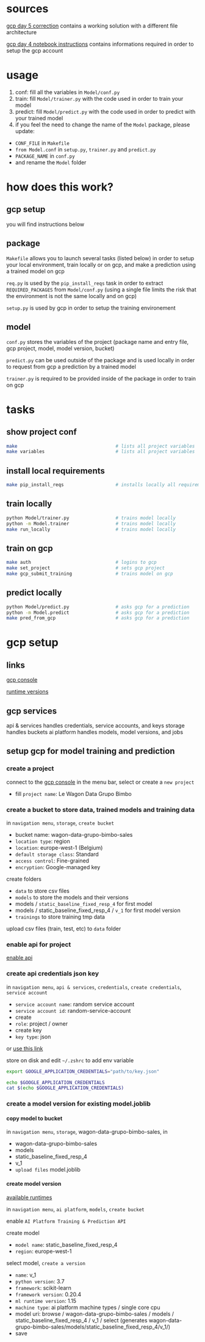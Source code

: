 
# sources

[gcp day 5 correction](https://github.com/lewagon/taxi-fare) contains a working solution with a different file architecture

[gcp day 4 notebook instructions](https://github.com/lewagon/data-challenges/blob/master/05-Production/04-Deploy-to-Production/Challenge/04-Deploy-to-Production-Challenge.ipynb) contains informations required in order to setup the gcp account

# usage

1. conf: fill all the variables in `Model/conf.py`
2. train: fill `Model/trainer.py` with the code used in order to train your model
3. predict: fill `Model/predict.py` with the code used in order to predict with your trained model
4. if you feel the need to change the name of the `Model` package, please update:
- `CONF_FILE` in `Makefile`
- `from Model.conf` in `setup.py`, `trainer.py` and `predict.py`
- `PACKAGE_NAME` in `conf.py`
- and rename the `Model` folder

# how does this work?

## gcp setup

you will find instructions below

## package

`Makefile` allows you to launch several tasks (listed below) in order to setup your local environment, train locally or on gcp, and make a prediction using a trained model on gcp

`req.py` is used by the `pip_install_reqs` task in order to extract `REQUIRED_PACKAGES` from `Model/conf.py` (using a single file limits the risk that the environment is not the same locally and on gcp)

`setup.py` is used by gcp in order to setup the training environement

## model

`conf.py` stores the variables of the project (package name and entry file, gcp project, model, model version, bucket)

`predict.py` can be used outside of the package and is used locally in order to request from gcp a prediction by a trained model

`trainer.py` is required to be provided inside of the package in order to train on gcp

# tasks

## show project conf

``` zsh
make                                    # lists all project variables
make variables                          # lists all project variables
```

## install local requirements

``` zsh
make pip_install_reqs                   # installs locally all requirements
```

## train locally

``` zsh
python Model/trainer.py                 # trains model locally
python -m Model.trainer                 # trains model locally
make run_locally                        # trains model locally
```

## train on gcp

``` zsh
make auth                               # logins to gcp
make set_project                        # sets gcp project
make gcp_submit_training                # trains model on gcp
```

## predict locally

``` zsh
python Model/predict.py                 # asks gcp for a prediction
python -m Model.predict                 # asks gcp for a prediction
make pred_from_gcp                      # asks gcp for a prediction
```

# gcp setup

## links

[gcp console](https://console.cloud.google.com/home/)

[runtime versions](https://cloud.google.com/ai-platform/training/docs/runtime-version-list)

## gcp services

api & services                handles credentials, service accounts, and keys
storage                       handles buckets
ai platform                   handles models, model versions, and jobs

## setup gcp for model training and prediction

### create a project

connect to the [gcp console](https://console.cloud.google.com/)
in the menu bar, select or create a `new project`
- fill `project name`: Le Wagon Data Grupo Bimbo

### create a bucket to store data, trained models and training data

in `navigation menu`, `storage`, `create bucket`
- bucket name: wagon-data-grupo-bimbo-sales
- `location type`: region
- `location`: europe-west-1 (Belgium)
- `default storage class`: Standard
- `access control`: Fine-grained
- `encryption`: Google-managed key

create folders
- `data` to store csv files
- `models` to store the models and their versions
- models / `static_baseline_fixed_resp_4` for first model
- models / static_baseline_fixed_resp_4 / `v_1` for first model version
- `trainings` to store training tmp data

upload csv files (train, test, etc) to `data` folder

### enable api for project

[enable api](https://console.cloud.google.com/flows/enableapi?apiid=ml.googleapis.com,compute_component&_ga=2.269215094.662509797.1580849510-2071889129.1567861089&_gac=1.154971594.1580849512.CjwKCAiAyeTxBRBvEiwAuM8dnbZ6uMwizbZW44J2mBCX6ncEjwjwpgF8S8QsvhYAXLkJ8awDnIRTNRoCJ_0QAvD_BwE)

### create api credentials json key

in `navigation menu`, `api & services`, `credentials`, `create credentials`, `service account`
- `service account name`: random service account
- `service account id`: random-service-account
- create
- `role`: project / owner
- create key
- `key type`: json

or [use this link](https://console.cloud.google.com/apis/credentials/serviceaccountkey)

store on disk and edit `~/.zshrc` to add env variable

``` zsh
export GOOGLE_APPLICATION_CREDENTIALS="path/to/key.json"
```

``` zsh
echo $GOOGLE_APPLICATION_CREDENTIALS
cat $(echo $GOOGLE_APPLICATION_CREDENTIALS)
```

### create a model version for existing model.joblib

#### copy model to bucket

in `navigation menu`, `storage`, wagon-data-grupo-bimbo-sales, in
- wagon-data-grupo-bimbo-sales
- models
- static_baseline_fixed_resp_4
- v_1
- `upload files` model.joblib

#### create model version

[available runtimes](https://cloud.google.com/ai-platform/training/docs/runtime-version-list
)

in `navigation menu`, `ai platform`, `models`, `create bucket`

enable `AI Platform Training & Prediction API`

create model
- `model name`: static_baseline_fixed_resp_4
- `region`: europe-west-1

select model, `create a version`
- `name`: v_1
- `python version`: 3.7
- `framework`: scikit-learn
- `framework version`: 0.20.4
- `ml runtime version`: 1.15
- `machine type`: ai platform machine types / single core cpu
- model uri: browse / wagon-data-grupo-bimbo-sales / models / static_baseline_fixed_resp_4 / v_1 / select (generates wagon-data-grupo-bimbo-sales/models/static_baseline_fixed_resp_4/v_1/)
- save

